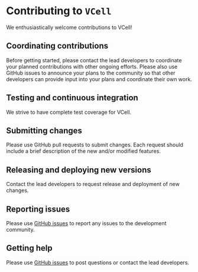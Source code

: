 # Contributing to `VCell`

We enthusiastically welcome contributions to VCell!

## Coordinating contributions

Before getting started, please contact the lead developers to coordinate your planned contributions with other ongoing efforts. Please also use GitHub issues to announce your plans to the community so that other developers can provide input into your plans and coordinate their own work.

## Testing and continuous integration

We strive to have complete test coverage for VCell.

## Submitting changes   

Please use GitHub pull requests to submit changes. Each request should include a brief description of the new and/or modified features.

## Releasing and deploying new versions

Contact the lead developers to request release and deployment of new changes. 

## Reporting issues

Please use [GitHub issues](https://github.com/biosimulators/Biosimulators_VCell/issues) to report any issues to the development community.
    
## Getting help

Please use [GitHub issues](https://github.com/biosimulators/Biosimulators_VCell/issues) to post questions or contact the lead developers.
